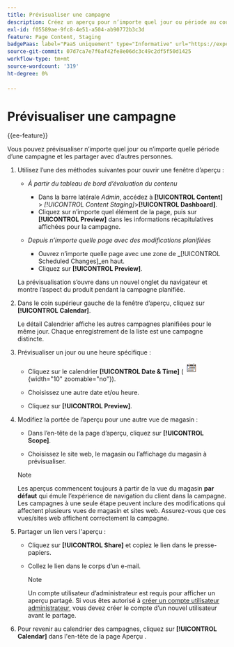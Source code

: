 ```yaml
---
title: Prévisualiser une campagne
description: Créez un aperçu pour n’importe quel jour ou période au cours d’une campagne et partagez-le avec les membres de l’équipe.
exl-id: f05589ae-9fc8-4e51-a504-ab90772b3c3d
feature: Page Content, Staging
badgePaas: label="PaaS uniquement" type="Informative" url="https://experienceleague.adobe.com/en/docs/commerce/user-guides/product-solutions" tooltip="S’applique uniquement aux projets Adobe Commerce on Cloud (infrastructure PaaS gérée par Adobe) et aux projets On-premise."
source-git-commit: 07d7ca7e7f6af42fe8e06dc3c49c2df5f50d1425
workflow-type: tm+mt
source-wordcount: '319'
ht-degree: 0%

---
```


# Prévisualiser une campagne

{{ee-feature}}

Vous pouvez prévisualiser n’importe quel jour ou n’importe quelle période d’une campagne et les partager avec d’autres personnes.

1. Utilisez l’une des méthodes suivantes pour ouvrir une fenêtre d’aperçu :

   - _À partir du tableau de bord d’évaluation du contenu_

      - Dans la barre latérale _Admin_, accédez à **[!UICONTROL Content]** > _[!UICONTROL Content Staging]_>**[!UICONTROL Dashboard]**.
      - Cliquez sur n’importe quel élément de la page, puis sur **[!UICONTROL Preview]** dans les informations récapitulatives affichées pour la campagne.

   - _Depuis n’importe quelle page avec des modifications planifiées_

      - Ouvrez n’importe quelle page avec une zone de _[!UICONTROL Scheduled Changes]_en haut.
      - Cliquez sur **[!UICONTROL Preview]**.

   La prévisualisation s’ouvre dans un nouvel onglet du navigateur et montre l’aspect du produit pendant la campagne planifiée.

1. Dans le coin supérieur gauche de la fenêtre d’aperçu, cliquez sur **[!UICONTROL Calendar]**.

   Le détail Calendrier affiche les autres campagnes planifiées pour le même jour. Chaque enregistrement de la liste est une campagne distincte.

1. Prévisualiser un jour ou une heure spécifique :

   - Cliquez sur le calendrier **[!UICONTROL Date & Time]** (![icône Calendrier](../assets/icon-calendar.png){width="10" zoomable="no"}).

   - Choisissez une autre date et/ou heure.

   - Cliquez sur **[!UICONTROL Preview]**.

1. Modifiez la portée de l’aperçu pour une autre vue de magasin :

   - Dans l’en-tête de la page d’aperçu, cliquez sur **[!UICONTROL Scope]**.

   - Choisissez le site web, le magasin ou l’affichage du magasin à prévisualiser.

   >[!NOTE]
   >
   >Les aperçus commencent toujours à partir de la vue du magasin **par défaut** qui émule l’expérience de navigation du client dans la campagne. Les campagnes à une seule étape peuvent inclure des modifications qui affectent plusieurs vues de magasin et sites web. Assurez-vous que ces vues/sites web affichent correctement la campagne.

1. Partager un lien vers l&#39;aperçu :

   - Cliquez sur **[!UICONTROL Share]** et copiez le lien dans le presse-papiers.

   - Collez le lien dans le corps d’un e-mail.

     >[!NOTE]
     >
     >Un compte utilisateur d’administrateur est requis pour afficher un aperçu partagé. Si vous êtes autorisé à [créer un compte utilisateur administrateur](../systems/permissions-users-all.md#create-a-user), vous devez créer le compte d’un nouvel utilisateur avant le partage.

1. Pour revenir au calendrier des campagnes, cliquez sur **[!UICONTROL Calendar]** dans l&#39;en-tête de la page Aperçu .

